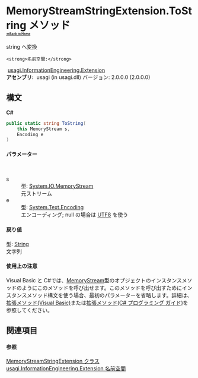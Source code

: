 # MemoryStreamStringExtension.ToString メソッド <div style="font-size:30%"><a href="https://github.com/usagi/usagi.cs/blob/master/docs/Home.md">≪Back to Home</a></div> 

string へ変換


    <strong>名前空間:</strong>
&nbsp;<a href="N_usagi_InformationEngineering_Extension.md">usagi.InformationEngineering.Extension</a><br /><strong>アセンブリ:</strong>
&nbsp;usagi (in usagi.dll) バージョン: 2.0.0.0 (2.0.0.0)

## 構文

**C#**<br />
``` C#
public static string ToString(
	this MemoryStream s,
	Encoding e
)
```


#### パラメーター
&nbsp;<dl><dt>s</dt><dd>型: <a href="http://msdn2.microsoft.com/ja-jp/library/9a84386f" target="_blank">System.IO.MemoryStream</a><br />元ストリーム</dd><dt>e</dt><dd>型: <a href="http://msdn2.microsoft.com/ja-jp/library/86hf4sb8" target="_blank">System.Text.Encoding</a><br />エンコーディング; null の場合は <a href="http://msdn2.microsoft.com/ja-jp/library/teb7dbda" target="_blank">UTF8</a> を使う</dd></dl>

#### 戻り値
型: <a href="http://msdn2.microsoft.com/ja-jp/library/s1wwdcbf" target="_blank">String</a><br />文字列

#### 使用上の注意
Visual Basic と C#では、<a href="http://msdn2.microsoft.com/ja-jp/library/9a84386f" target="_blank">MemoryStream</a>型のオブジェクトのインスタンスメソッドのようにこのメソッドを呼び出せます。このメソッドを呼び出すためにインスタンスメソッド構文を使う場合、最初のパラメーターを省略します。詳細は、<a href="http://msdn.microsoft.com/ja-jp/library/bb384936.aspx" target="_blank">拡張メソッド(Visual Basic)</a>または<a href="http://msdn.microsoft.com/ja-jp/library/bb383977.aspx" target="_blank">拡張メソッド(C# プログラミング ガイド)</a>を参照してください。

## 関連項目


#### 参照
<a href="T_usagi_InformationEngineering_Extension_MemoryStreamStringExtension.md">MemoryStreamStringExtension クラス</a><br /><a href="N_usagi_InformationEngineering_Extension.md">usagi.InformationEngineering.Extension 名前空間</a><br />